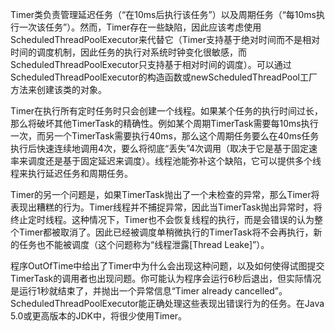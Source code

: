 Timer类负责管理延迟任务（“在10ms后执行该任务”）以及周期任务（“每10ms执行一次该任务”）。然而，Timer存在一些缺陷，因此应该考虑使用ScheduledThreadPoolExecutor来代替它（Timer支持基于绝对时间而不是相对时间的调度机制，因此任务的执行对系统时钟变化很敏感，而ScheduledThreadPoolExecutor只支持基于相对时间的调度）。可以通过ScheduledThreadPoolExecutor的构造函数或newScheduledThreadPool工厂方法来创建该类的对象。

Timer在执行所有定时任务时只会创建一个线程。如果某个任务的执行时间过长，那么将破坏其他TimerTask的精确性。例如某个周期TimerTask需要每10ms执行一次，而另一个TimerTask需要执行40ms，那么这个周期任务要么在40ms任务执行后快速连续地调用4次，要么将彻底“丢失”4次调用（取决于它是基于固定速率来调度还是基于固定延迟来调度）。线程池能弥补这个缺陷，它可以提供多个线程来执行延迟任务和周期任务。

Timer的另一个问题是，如果TimerTask抛出了一个未检查的异常，那么Timer将表现出糟糕的行为。Timer线程并不捕捉异常，因此当TimerTask抛出异常时，将终止定时线程。这种情况下，Timer也不会恢复线程的执行，而是会错误的认为整个Timer都被取消了。因此已经被调度单稍微执行的TimerTask将不会再执行，新的任务也不能被调度（这个问题称为“线程泄露[Thread Leake]”）。

程序OutOfTime中给出了Timer中为什么会出现这种问题，以及如何使得试图提交TimerTask的调用者也出现问题。你可能认为程序会运行6秒后退出，但实际情况是运行1秒就结束了，并抛出一个异常信息“Timer already cancelled”。 ScheduledThreadPoolExecutor能正确处理这些表现出错误行为的任务。在Java 5.0或更高版本的JDK中，将很少使用Timer。